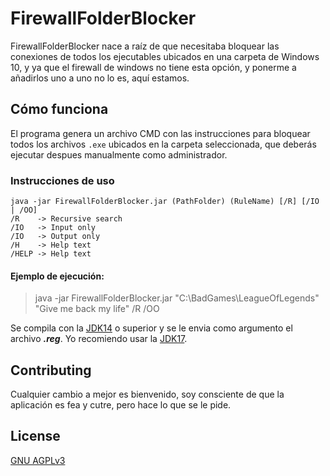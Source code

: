 # FirewallFolderBlocker

FirewallFolderBlocker nace a raíz de que necesitaba bloquear las conexiones de todos los ejecutables ubicados en una carpeta de Windows 10, y ya que el firewall de windows no tiene esta opción, y ponerme a añadirlos uno a uno no lo es, aquí estamos.

## Cómo funciona

El programa genera un archivo CMD con las instrucciones para bloquear todos los archivos `.exe` ubicados en la carpeta seleccionada, que deberás ejecutar despues manualmente como administrador.

### Instrucciones de uso

    java -jar FirewallFolderBlocker.jar (PathFolder) (RuleName) [/R] [/IO | /OO]
    /R    -> Recursive search
    /IO   -> Input only
    /IO   -> Output only
    /H    -> Help text
    /HELP -> Help text

#### Ejemplo de ejecución:

> java -jar FirewallFolderBlocker.jar "C:\BadGames\LeagueOfLegends" "Give me back my life" /R /OO

Se compila con la [JDK14](https://jdk.java.net/archive/) o superior y se le envia como argumento el archivo ***.reg***. Yo recomiendo usar la [JDK17](https://jdk.java.net/17/).

## Contributing
Cualquier cambio a mejor es bienvenido, soy consciente de que la aplicación es fea y cutre, pero hace lo que se le pide.

## License
[GNU AGPLv3](https://choosealicense.com/licenses/agpl-3.0/)
